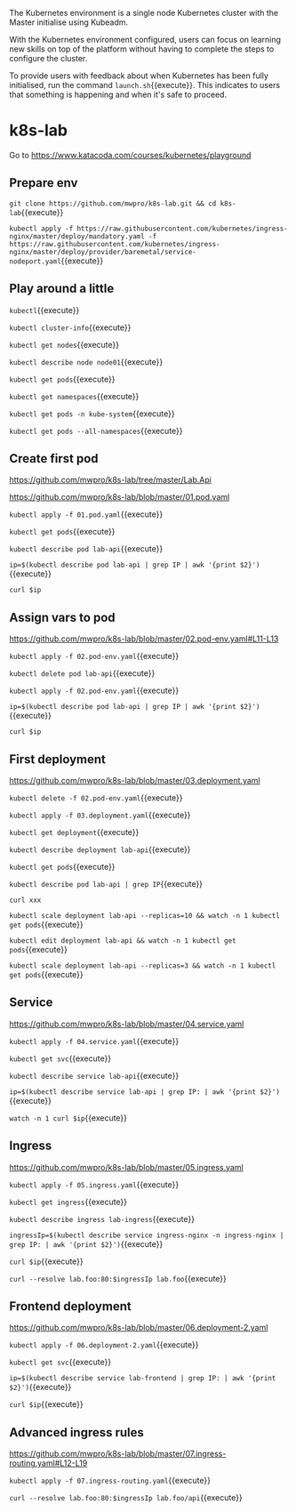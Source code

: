 The Kubernetes environment is a single node Kubernetes cluster with the Master initialise using Kubeadm.

With the Kubernetes environment configured, users can focus on learning new skills on top of the platform without having to complete the steps to configure the cluster.

To provide users with feedback about when Kubernetes has been fully initialised, run the command `launch.sh`{{execute}}. This indicates to users that something is happening and when it's safe to proceed.

# k8s-lab

Go to https://www.katacoda.com/courses/kubernetes/playground

## Prepare env

```git clone https://github.com/mwpro/k8s-lab.git && cd k8s-lab```{{execute}}

```kubectl apply -f https://raw.githubusercontent.com/kubernetes/ingress-nginx/master/deploy/mandatory.yaml -f https://raw.githubusercontent.com/kubernetes/ingress-nginx/master/deploy/provider/baremetal/service-nodeport.yaml```{{execute}}

## Play around a little

```kubectl```{{execute}}

```kubectl cluster-info```{{execute}}

```kubectl get nodes```{{execute}}

```kubectl describe node node01```{{execute}}

```kubectl get pods```{{execute}}

```kubectl get namespaces```{{execute}}

```kubectl get pods -n kube-system```{{execute}}

```kubectl get pods --all-namespaces```{{execute}}

## Create first pod

https://github.com/mwpro/k8s-lab/tree/master/Lab.Api

https://github.com/mwpro/k8s-lab/blob/master/01.pod.yaml

```kubectl apply -f 01.pod.yaml```{{execute}}

```kubectl get pods```{{execute}}

```kubectl describe pod lab-api```{{execute}}

```ip=$(kubectl describe pod lab-api | grep IP | awk '{print $2}')```{{execute}}

```curl $ip```

## Assign vars to pod

https://github.com/mwpro/k8s-lab/blob/master/02.pod-env.yaml#L11-L13

```kubectl apply -f 02.pod-env.yaml```{{execute}}

```kubectl delete pod lab-api```{{execute}}

```kubectl apply -f 02.pod-env.yaml```{{execute}}

```ip=$(kubectl describe pod lab-api | grep IP | awk '{print $2}')```{{execute}}

```curl $ip```

## First deployment

https://github.com/mwpro/k8s-lab/blob/master/03.deployment.yaml

```kubectl delete -f 02.pod-env.yaml```{{execute}}

```kubectl apply -f 03.deployment.yaml```{{execute}}

```kubectl get deployment```{{execute}}

```kubectl describe deployment lab-api```{{execute}}

```kubectl get pods```{{execute}}

```kubectl describe pod lab-api | grep IP```{{execute}}

```curl xxx```

```kubectl scale deployment lab-api --replicas=10 && watch -n 1 kubectl get pods```{{execute}}

```kubectl edit deployment lab-api && watch -n 1 kubectl get pods```{{execute}}

```kubectl scale deployment lab-api --replicas=3 && watch -n 1 kubectl get pods```{{execute}}

## Service

https://github.com/mwpro/k8s-lab/blob/master/04.service.yaml

```kubectl apply -f 04.service.yaml```{{execute}}

```kubectl get svc```{{execute}}

```kubectl describe service lab-api```{{execute}}

```ip=$(kubectl describe service lab-api | grep IP: | awk '{print $2}')```{{execute}}

```watch -n 1 curl $ip```{{execute}}

## Ingress

https://github.com/mwpro/k8s-lab/blob/master/05.ingress.yaml

```kubectl apply -f 05.ingress.yaml```{{execute}}

```kubectl get ingress```{{execute}}

```kubectl describe ingress lab-ingress```{{execute}}

```ingressIp=$(kubectl describe service ingress-nginx -n ingress-nginx | grep IP: | awk '{print $2}')```{{execute}}

```curl $ip```{{execute}}

```curl --resolve lab.foo:80:$ingressIp lab.foo```{{execute}}

## Frontend deployment

https://github.com/mwpro/k8s-lab/blob/master/06.deployment-2.yaml

```kubectl apply -f 06.deployment-2.yaml```{{execute}}

```kubectl get svc```{{execute}}

```ip=$(kubectl describe service lab-frontend | grep IP: | awk '{print $2}')```{{execute}}

```curl $ip```{{execute}}

## Advanced ingress rules

https://github.com/mwpro/k8s-lab/blob/master/07.ingress-routing.yaml#L12-L19

```kubectl apply -f 07.ingress-routing.yaml```{{execute}}

```curl --resolve lab.foo:80:$ingressIp lab.foo/api```{{execute}}